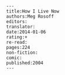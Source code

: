 
    ---
    title:How I Live Now
    authors:Meg Rosoff
    editors:
    translator:
    date:2014-01-06
    rating:+
    re-read:
    pages:224
    non-fiction:
    comic:
    published:2004
    ---

    